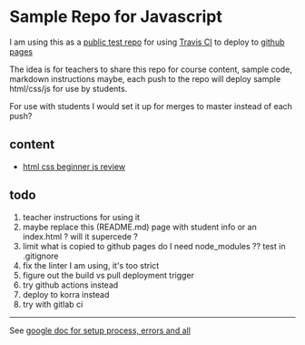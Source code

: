# Sample Repo for Javascript

I am using this as a [public test repo](https://github.com/campbe13/javascript-320/)  for using [Travis CI](https://travis-ci.com/github/campbe13/javascript-320/) to  deploy to [github pages](https://campbe13.github.io/javascript-320)

The idea is for teachers to share this repo for course content, sample code, markdown instructions maybe, each push to the repo will deploy sample html/css/js for use by students.   

For use with students I would set it up for merges to master instead of each push? 

## content
* [html css beginner js review](week01)


## todo 
1. teacher instructions for using it 
3. maybe replace this (README.md) page with student info  or an index.html ? will it supercede ?
4. limit what is copied to github pages  do I need node_modules ?? test in .gitignore
2. fix the linter I am using, it's too strict
3. figure out the build vs pull deployment trigger
2. try github actions instead 
3. deploy to korra instead
4. try with gitlab ci 

-----

See [google doc for setup process, errors and all ](https://docs.google.com/document/d/1zJ7LxYUMihiR9Cp1E7OVk645Jjh8m5BM7eaGxwXS8ZQ/edit?usp=sharing)


